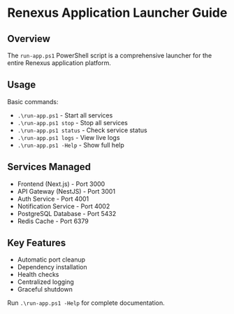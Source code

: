 # Renexus Application Launcher Guide

## Overview
The `run-app.ps1` PowerShell script is a comprehensive launcher for the entire Renexus application platform.

## Usage
Basic commands:
- `.\run-app.ps1` - Start all services
- `.\run-app.ps1 stop` - Stop all services  
- `.\run-app.ps1 status` - Check service status
- `.\run-app.ps1 logs` - View live logs
- `.\run-app.ps1 -Help` - Show full help

## Services Managed
- Frontend (Next.js) - Port 3000
- API Gateway (NestJS) - Port 3001  
- Auth Service - Port 4001
- Notification Service - Port 4002
- PostgreSQL Database - Port 5432
- Redis Cache - Port 6379

## Key Features
- Automatic port cleanup
- Dependency installation
- Health checks
- Centralized logging
- Graceful shutdown

Run `.\run-app.ps1 -Help` for complete documentation.

